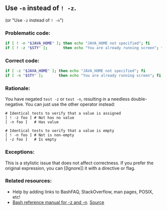 ## Use `-n` instead of `! -z`.

(or "Use `-z` instead of `! -n`")

### Problematic code:

```sh
if [ ! -n "$JAVA_HOME" ]; then echo "JAVA_HOME not specified"; fi
if [ ! -z "$STY" ];       then echo "You are already running screen"; fi
```

### Correct code:

```sh
if [ -z "$JAVA_HOME" ]; then echo "JAVA_HOME not specified"; fi
if [ -n "$STY" ];       then echo "You are already running screen"; fi
```

### Rationale:

You have negated `test -z` or `test -n`, resulting in a needless double-negative. You can just use the other operator instead:

    # Identical tests to verify that a value is assigned
    [ ! -z foo ] # Not has no value
    [ -n foo ]   # Has value

    # Identical tests to verify that a value is empty
    [ ! -n foo ] # Not is non-empty
    [ -z foo ]   # Is empty

### Exceptions:

This is a stylistic issue that does not affect correctness. If you prefer the original expression, you can [[Ignore]] it with a directive or flag.

### Related resources:

* Help by adding links to BashFAQ, StackOverflow, man pages, POSIX, etc!
* [Bash reference manual for -z and -n](https://www.gnu.org/software/bash/manual/html_node/Bash-Conditional-Expressions.html#Bash-Conditional-Expressions).
[Source](https://github.com/koalaman/shellcheck/wiki/SC2236)

